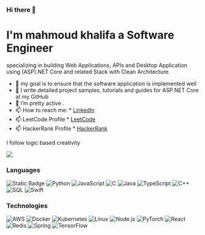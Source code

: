 ### Hi there 👋

# I'm mahmoud khalifa a Software Engineer 
specializing in building Web Applications, APIs and Desktop Application using (ASP).NET Core and related Stack with Clean Architecture.

- 🔭 my goal is to ensure that the software application is implemented well
- 🌱 I write detailed project samples, tutorials and guides for ASP.NET Core at my GitHub 
- 👯 I’m pretty active .
- 📫 How to reach me: * [LinkedIn](https://www.linkedin.com/in/mahmoud-khalifa-643936138/) 
- 📫 LeetCode Profile * [LeetCode](https://leetcode.com/mahmudkhalifa1/) 
- 📫 HackerRank Profile * [HackerRank](https://www.hackerrank.com/mahmudkhalifa1?hr_r=1/) 

I follow logic based creativity



[![](https://raw.githubusercontent.com/adamalston/adamalston/master/profile.gif)](https://www.adamalston.com/)<!-- If you want the template for my gif, email me! -->

### Languages
![Static Badge](https://img.shields.io/badge/https%3A%2F%2Fimg.shields.io%2Fbadge%2FC%23-blue)
![Python](https://img.shields.io/badge/-Python-000?&logo=Python)
![JavaScript](https://img.shields.io/badge/-JavaScript-000?&logo=JavaScript)
![C](https://img.shields.io/badge/-C-000?&logo=C)
![Java](https://img.shields.io/badge/-Java-000?&logo=Java&logoColor=007396)
![TypeScript](https://img.shields.io/badge/-TypeScript-000?&logo=TypeScript)
![C++](https://img.shields.io/badge/-C++-000?&logo=c%2b%2b&logoColor=00599C)
![SQL](https://img.shields.io/badge/-SQL-000?&logo=MySQL)
![Swift](https://img.shields.io/badge/-Swift-000?&logo=Swift)

### Technologies

![AWS](https://img.shields.io/badge/-AWS-000?&logo=Amazon-AWS&logoColor=F90)
![Docker](https://img.shields.io/badge/-Docker-000?&logo=Docker)
![Kubernetes](https://img.shields.io/badge/-Kubernetes-000?&logo=Kubernetes)
![Linux](https://img.shields.io/badge/-Linux-000?&logo=Linux)
![Node.js](https://img.shields.io/badge/-Node.js-000?&logo=node.js)
![PyTorch](https://img.shields.io/badge/-PyTorch-000?&logo=PyTorch)
![React](https://img.shields.io/badge/-React-000?&logo=React)
![Redis](https://img.shields.io/badge/-Redis-000?&logo=Redis)
![Spring](https://img.shields.io/badge/-Spring-000?&logo=Spring)
![TensorFlow](https://img.shields.io/badge/-TensorFlow-000?&logo=TensorFlow)

